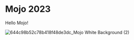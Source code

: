 # Mojo 2023

Hello Mojo!

![644c98b52c78b418f48de3dc_Mojo White Background (2)](https://github.com/companyakis/mojo/assets/77589867/e2f3ec68-c602-4dcc-b7b5-e4d32885580b)

